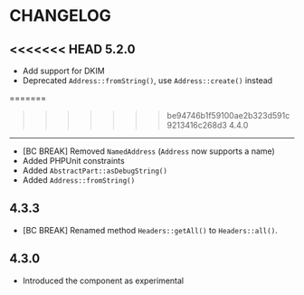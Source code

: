 CHANGELOG
=========

<<<<<<< HEAD
5.2.0
-----

 * Add support for DKIM
 * Deprecated `Address::fromString()`, use `Address::create()` instead

=======
>>>>>>> be94746b1f59100ae2b323d591c9213416c268d3
4.4.0
-----

 * [BC BREAK] Removed `NamedAddress` (`Address` now supports a name)
 * Added PHPUnit constraints
 * Added `AbstractPart::asDebugString()`
 * Added `Address::fromString()`

4.3.3
-----

 * [BC BREAK] Renamed method `Headers::getAll()` to `Headers::all()`.

4.3.0
-----

 * Introduced the component as experimental

